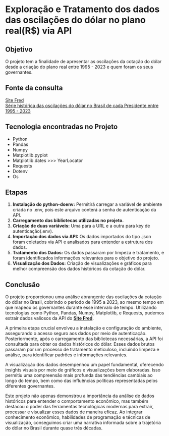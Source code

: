 # Exploração e Tratamento dos dados das oscilações do dólar no plano real(R$) via API

## Objetivo

O projeto tem a finalidade de apresentar as oscilações da cotação do dólar desde a criação do plano real entre 1995 - 2023 e quem foram os seus governantes.

## Fonte da consulta
[Site Fred](https://fred.stlouisfed.org)  
[Série histórica das oscilações do dólar no Brasil de cada Presidente entre 1995 - 2023](https://api.stlouisfed.org/fred/series/observations)

## Tecnologia encontradas no Projeto  
- Python
- Pandas
- Numpy
- Matplotlib.pyplot
- Matplotlib.dates >>> YearLocator
- Requests
- Dotenv
- Os

## Etapas
1. **Instalação do python-doenv:** Permitirá carregar a variável de ambiente criada no .env, pois este arquivo conterá a senha de autenticação da API.
2. **Carregamento das bibliotecas utilizadas no projeto.**
3. **Criação de duas variáveis:** Uma para a URL e a outra para key de autenticação(.env).
4. **Importação dos dados via API:** Os dados importados do tipo .json foram coletados via API e analisados para entender a estrutura dos dados.
5. **Tratamento dos Dados:** Os dados passaram por limpeza e tratamento, e foram identificados informações relevantes para o objetivo do projeto.
6. **Visualização dos Dados:**  Criação de visualizações e gráficos para melhor compreensão dos dados históricos da cotação do dólar.

## Conclusão  
O projeto proporcionou uma análise abrangente das oscilações da cotação do dólar no Brasil, cobrindo o período de 1995 a 2023, ao mesmo tempo em que mapeou os governantes durante esse intervalo de tempo. Utilizando tecnologias como Python, Pandas, Numpy, Matplotlib, e Requests, pudemos extrair dados valiosos da API do [**Site Fred**](https://fred.stlouisfed.org).

A primeira etapa crucial envolveu a instalação e configuração do ambiente, assegurando o acesso seguro aos dados por meio de autenticação. Posteriormente, após o carregamento das bibliotecas necessárias, a API foi consultada para obter os dados históricos do dólar. Esses dados brutos passaram por um processo de tratamento meticuloso, incluindo limpeza e análise, para identificar padrões e informações relevantes.

A visualização dos dados desempenhou um papel fundamental, oferecendo insights visuais por meio de gráficos e visualizações bem elaboradas. Isso permitiu uma compreensão mais profunda das tendências cambiais ao longo do tempo, bem como das influências políticas representadas pelos diferentes governantes.

Este projeto não apenas demonstrou a importância da análise de dados históricos para entender o comportamento econômico, mas também destacou o poder das ferramentas tecnológicas modernas para extrair, processar e visualizar esses dados de maneira eficaz. Ao integrar conhecimento econômico, habilidades de programação e técnicas de visualização, conseguimos criar uma narrativa informada sobre a trajetória do dólar no Brasil durante quase três décadas.
